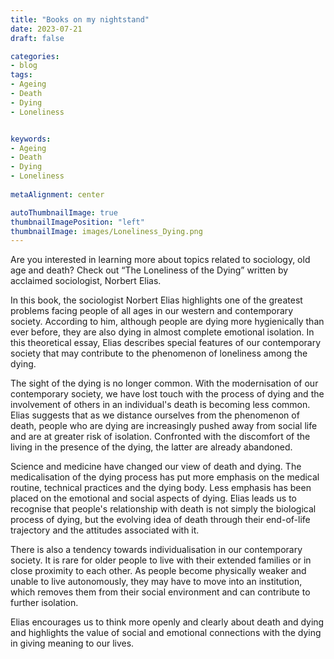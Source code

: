 ```yaml
---
title: "Books on my nightstand"
date: 2023-07-21
draft: false

categories:
- blog
tags: 
- Ageing
- Death
- Dying
- Loneliness


keywords:
- Ageing
- Death
- Dying
- Loneliness
  
metaAlignment: center

autoThumbnailImage: true
thumbnailImagePosition: "left"
thumbnailImage: images/Loneliness_Dying.png
---
```

Are you interested in learning more about topics related to sociology, old age and death? Check out “The Loneliness of the Dying” written by acclaimed sociologist, Norbert Elias.
<!--more-->

In this book, the sociologist Norbert Elias highlights one of the greatest problems facing people of all ages in our western and contemporary society. According to him, although people are dying more hygienically than ever before, they are also dying in almost complete emotional isolation. In this theoretical essay, Elias describes special features of our contemporary society  that may contribute to the phenomenon of loneliness among the dying. 

The sight of the dying is no longer common. With the modernisation of our contemporary society, we have lost touch with the process of dying and the involvement of others in an individual's death is becoming less common.  Elias suggests that as we distance ourselves from the phenomenon of death, people who are dying are increasingly pushed away from social life and are at greater risk of isolation. Confronted with the discomfort of the living in the presence of the dying, the latter are already abandoned. 
   
Science and medicine have changed our view of death and dying. The medicalisation of the dying process has put more emphasis on the medical routine, technical practices and the dying body. Less emphasis has been placed on the emotional and social aspects of dying. Elias leads us to recognise that people's relationship with death is not simply the biological process of dying, but the evolving idea of death through their end-of-life trajectory and the attitudes associated with it.
   
There is also a tendency towards individualisation in our contemporary society. It is rare for older people to live with their extended families or in close proximity to each other. As people become physically weaker and unable to live autonomously, they may have to move into an institution, which removes them from their social environment and can contribute to further isolation. 

Elias encourages us to think more openly and clearly about death and dying and highlights the value of social and emotional connections with the dying in giving meaning to our lives. 